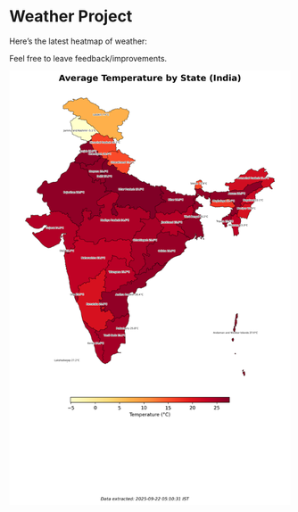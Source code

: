 # Weather Project

Here’s the latest heatmap of weather:

Feel free to leave feedback/improvements.

![India Heatmap](docs/assets/india_heatmap.png?v=D08CF1)
